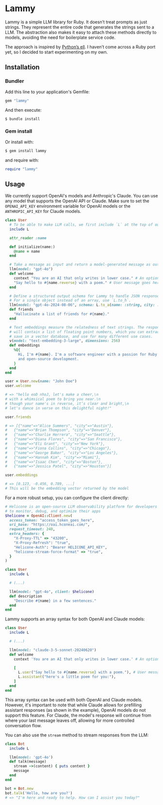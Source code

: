 # Lammy

Lammy is a simple LLM library for Ruby. It doesn’t treat prompts as just strings. They represent the entire code that generates the strings sent to a LLM. The abstraction also makes it easy to attach these methods directly to models, avoiding the need for boilerplate service code.

The approach is inspired by [Python’s ell](https://github.com/MadcowD/ell). I haven’t come across a Ruby port yet, so I decided to start experimenting on my own.

## Installation

### Bundler

Add this line to your application's Gemfile:

```ruby
gem "lammy"
```

And then execute:

```bash
$ bundle install
```

### Gem install

Or install with:

```bash
$ gem install lammy
```

and require with:

```ruby
require "lammy"
```

## Usage

We currently support OpenAI's models and Anthropic's Claude. You can use any model that supports the OpenAI API or Claude. Make sure to set the `OPENAI_API_KEY` environment variable for OpenAI models or the `ANTHROPIC_API_KEY` for Claude models.

```ruby
class User
  # To be able to make LLM calls, we first include `L` at the top of our class
  include L

  attr_reader :name

  def initialize(name:)
    @name = name
  end

  # Take a message as input and return a model-generated message as output
  llm(model: "gpt-4o")
  def welcome
    context "You are an AI that only writes in lower case." # An optional system message
    "Say hello to #{name.reverse} with a poem." # User message goes here
  end

  # Define a structured output schema for Lammy to handle JSON responses.
  # For a single object instead of an array, use `L.to_h`.
  llm(model: "gpt-4o-2024-08-06", schema: L.to_a(name: :string, city: :string))
  def friends
    "Hallucinate a list of friends for #{name}."
  end

  # Text embeddings measure the relatedness of text strings. The response
  # will contain a list of floating point numbers, which you can extract,
  # save in a vector database, and use for many different use cases.
  v(model: "text-embedding-3-large", dimensions: 256)
  def embeddings
    %Q{
      Hi, I'm #{name}. I'm a software engineer with a passion for Ruby
      and open-source development.
    }
  end
end

user = User.new(name: "John Doe")
user.welcome

# => "hello eoD nhoJ, let's make a cheer,\n
# with a whimsical poem to bring you near.\n
# though your name's in reverse, it’s clear and bright,\n
# let's dance in verse on this delightful night!"

user.friends

# => [{"name"=>"Alice Summers", "city"=>"Austin"},
#   {"name"=>"Brian Thompson", "city"=>"Denver"},
#   {"name"=>"Charlie Herrera", "city"=>"Seattle"},
#   {"name"=>"Diana Flores", "city"=>"San Francisco"},
#   {"name"=>"Eli Grant", "city"=>"New York"},
#   {"name"=>"Fiona Collins", "city"=>"Chicago"},
#   {"name"=>"George Baker", "city"=>"Los Angeles"},
#   {"name"=>"Hannah Kim", "city"=>"Miami"},
#   {"name"=>"Isaac Chen", "city"=>"Boston"},
#   {"name"=>"Jessica Patel", "city"=>"Houston"}]

user.embeddings

# => [0.123, -0.456, 0.789, ...]
# This will be the embedding vector returned by the model
```

For a more robust setup, you can configure the client directly:

```ruby
# Helicone is an open-source LLM observability platform for developers
# to monitor, debug, and optimize their apps
$helicone = OpenAI::Client.new(
  access_token: "access_token_goes_here",
  uri_base: "https://oai.hconeai.com/",
  request_timeout: 240,
  extra_headers: {
    "X-Proxy-TTL" => "43200",
    "X-Proxy-Refresh": "true",
    "Helicone-Auth": "Bearer HELICONE_API_KEY",
    "helicone-stream-force-format" => "true",
  }
)

class User
  include L

  # (...)

  llm(model: "gpt-4o", client: $helicone)
  def description
    "Describe #{name} in a few sentences."
  end
end
```

Lammy supports an array syntax for both OpenAI and Claude models:

```ruby
class User
  include L

  # (...)

  llm(model: "claude-3-5-sonnet-20240620")
  def welcome
    context 'You are an AI that only writes in lower case.' # An optional system message

    [
      L.user("Say hello to #{name.reverse} with a poem."), # User message goes here
      L.assistant("here's a little poem for you:"),
    ]
  end
end
```

This array syntax can be used with both OpenAI and Claude models. However, it's important to note that while Claude allows for prefilling assistant responses (as shown in the example), OpenAI models do not support this feature. For Claude, the model's response will continue from where your last message leaves off, allowing for more controlled conversation flow.

You can also use the `stream` method to stream responses from the LLM:

```ruby
class Bot
  include L

  llm(model: 'gpt-4o')
  def talk(message)
    stream ->(content) { puts content }
    message
  end
end

bot = Bot.new
bot.talk('Hello, how are you?')
# => "I'm here and ready to help. How can I assist you today?"
```
